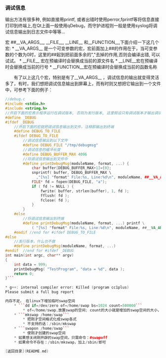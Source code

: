 
### 调试信息

输出方法有很多种,  例如直接用printf,  或者出错时使用perror,fprintf等将信息直接打印到终端上,在Qt上面一般使用qDebug，而守护进程则一般是使用syslog将调试信息输出到日志文件中等等...

宏 ##\_\_VA\_ARGS\_\_, \_\_FILE\_\_, \_\_LINE\_\_ 和\_\_FUNCTION\_\_,下面介绍一下这几个宏:
* 
\_\_VA\_ARGS\_\_ 是一个可变参数的宏，宏前面加上##的作用在于，当可变参数的个数为0时，这里的##起到把前面多余的","去掉的作用,否则会编译出错, 可以试试。
* 
\_\_FILE\_\_ 宏在预编译时会替换成当前的源文件名
* 
\_\_LINE\_\_宏在预编译时会替换成当前的行号
* 
\_\_FUNCTION\_\_宏在预编译时会替换成当前的函数名称

　　有了以上这几个宏，特别是有了\_\_VA\_ARGS\_\_ ，调试信息的输出就变得灵活多了，有时，我们想把调试信息输出到屏幕上，而有时则又想把它输出到一个文件中，可参考下面的例子：
```C++
//debug.c
#include <stdio.h>
#include <string.h>
//开启下面的宏表示程序运行在调试版本, 否则为发行版本, 这里假设只有调试版本才输出调试信息
#define _DEBUG
#ifdef _DEBUG
    //开启下面的宏就把调试信息输出到文件，注释即输出到终端
    #define DEBUG_TO_FILE
    #ifdef DEBUG_TO_FILE
        //调试信息输出到以下文件
        #define DEBUG_FILE "/tmp/debugmsg"
        //调试信息的缓冲长度
        #define DEBUG_BUFFER_MAX 4096
        //将调试信息输出到文件中
        #define printDebugMsg(moduleName, format, ...) {
            char buffer[DEBUG_BUFFER_MAX+1]={0};
            snprintf( buffer, DEBUG_BUFFER_MAX \
              ,"[%s] "format" File:%s, Line:%d\n", moduleName, ##__VA_ARGS__, __FILE__, __LINE__ );
            FILE* fd = fopen(DEBUG_FILE, "a");
            if ( fd != NULL ) {
                fwrite( buffer, strlen(buffer), 1, fd );
                fflush( fd );
                fclose( fd );
            }
        }
    #else
        //将调试信息输出到终端
        #define printDebugMsg(moduleName, format, ...) printf \
            ( "[%s] "format" File:%s, Line:%d\n", moduleName, ##__VA_ARGS__, __FILE__, __LINE__ );
    #endif //end for #ifdef DEBUG_TO_FILE
#else
    //发行版本，什么也不做
    #define printDebugMsg(moduleName, format, ...)
#endif  //end for #ifdef _DEBUG
int main(int argc, char** argv)
{
    int data = 999;
    printDebugMsg( "TestProgram", "data = %d", data );
    return 0;
}```
 
* g++: internal compiler error: Killed (program cc1plus)
Please submit a full bug report

内存不足， 在linux下增加临时swap空间
    * ```dd if=/dev/zero of=/home/swap bs=1024 count=500000```
        * of=/home/swap,放置swap的空间; count的大小就是增加的swap空间的大小，1024就是块大小，这里是1K，所以总共空间就是bs*count=500M
    * ```mkswap /home/swap```
        * 把刚才空间格式化成swap各式
        * 不支持的话：/sbin/mkswap 
    * ```swapon /home/swap```
        * 使刚才创建的swap空间
    * 如果想关闭刚开辟的swap空间，只需命令：#swapoff
    * 如果命令不存在：/sbin/mkswap，加上/sbin/即可

[返回目录](README.md)